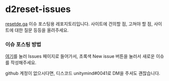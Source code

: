 # d2reset-issues
[resetde.ga](http://resetde.ga/) 이슈 포스팅용 레포지토리입니다.
사이트에 건의할 점, 고쳐야 할 점, 사이트에 대한 질문 등등을 올려주세요. 

### 이슈 포스팅 방법
[여기]()를 눌러 Issues 페이지로 들어가서, 초록색 New issue 버튼을 눌러서 새로운 이슈를 작성해주세요.

github 계정이 없으시다면, 디스코드 unitymind#0041로 DM을 주셔도 괜찮습니다.
